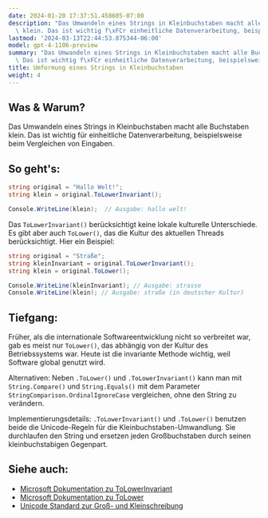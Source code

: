 ```yaml
---
date: 2024-01-20 17:37:51.458605-07:00
description: "Das Umwandeln eines Strings in Kleinbuchstaben macht alle Buchstaben\
  \ klein. Das ist wichtig f\xFCr einheitliche Datenverarbeitung, beispielsweise beim\u2026"
lastmod: '2024-03-13T22:44:53.875344-06:00'
model: gpt-4-1106-preview
summary: "Das Umwandeln eines Strings in Kleinbuchstaben macht alle Buchstaben klein.\
  \ Das ist wichtig f\xFCr einheitliche Datenverarbeitung, beispielsweise beim\u2026"
title: Umformung eines Strings in Kleinbuchstaben
weight: 4
---
```


## Was & Warum?
Das Umwandeln eines Strings in Kleinbuchstaben macht alle Buchstaben klein. Das ist wichtig für einheitliche Datenverarbeitung, beispielsweise beim Vergleichen von Eingaben.

## So geht's:
```C#
string original = "Hallo Welt!";
string klein = original.ToLowerInvariant();

Console.WriteLine(klein);  // Ausgabe: hallo welt!
```
Das `ToLowerInvariant()` berücksichtigt keine lokale kulturelle Unterschiede. Es gibt aber auch `ToLower()`, das die Kultur des aktuellen Threads berücksichtigt. Hier ein Beispiel:

```C#
string original = "Straße";
string kleinInvariant = original.ToLowerInvariant();
string klein = original.ToLower();

Console.WriteLine(kleinInvariant); // Ausgabe: strasse
Console.WriteLine(klein); // Ausgabe: straße (in deutscher Kultur)
```

## Tiefgang:
Früher, als die internationale Softwareentwicklung nicht so verbreitet war, gab es meist nur `ToLower()`, das abhängig von der Kultur des Betriebssystems war. Heute ist die invariante Methode wichtig, weil Software global genutzt wird.

Alternativen: Neben `.ToLower()` und `.ToLowerInvariant()` kann man mit `String.Compare()` und `String.Equals()` mit dem Parameter `StringComparison.OrdinalIgnoreCase` vergleichen, ohne den String zu verändern.

Implementierungsdetails: `.ToLowerInvariant()` und `.ToLower()` benutzen beide die Unicode-Regeln für die Kleinbuchstaben-Umwandlung. Sie durchlaufen den String und ersetzen jeden Großbuchstaben durch seinen kleinbuchstabigen Gegenpart.

## Siehe auch:
- [Microsoft Dokumentation zu ToLowerInvariant](https://docs.microsoft.com/dotnet/api/system.string.tolowerinvariant)
- [Microsoft Dokumentation zu ToLower](https://docs.microsoft.com/dotnet/api/system.string.tolower)
- [Unicode Standard zur Groß- und Kleinschreibung](https://unicode.org/reports/tr21/tr21-5.html)
